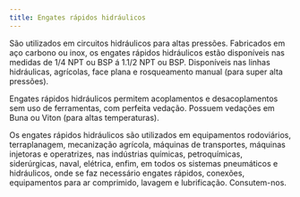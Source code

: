 ```yaml
---
title: Engates rápidos hidráulicos
---
```


São utilizados em circuitos hidráulicos para altas pressões. Fabricados em aço carbono ou inox, os engates rápidos hidráulicos estão disponíveis nas medidas de 1/4 NPT ou BSP á 1.1/2 NPT ou BSP. Disponíveis nas linhas hidráulicas, agrícolas, face plana e rosqueamento manual (para super alta pressões).

Engates rápidos hidráulicos permitem acoplamentos e desacoplamentos sem uso de ferramentas, com perfeita vedação. Possuem vedações em Buna ou Viton (para altas temperaturas).

Os engates rápidos hidráulicos são utilizados em equipamentos rodoviários, terraplanagem, mecanização agrícola, máquinas de transportes, máquinas injetoras e operatrizes, nas indústrias químicas, petroquímicas, siderúrgicas, naval, elétrica, enfim, em todos os sistemas pneumáticos e hidráulicos, onde se faz necessário engates rápidos, conexões, equipamentos para ar comprimido, lavagem e lubrificação. Consutem-nos.
